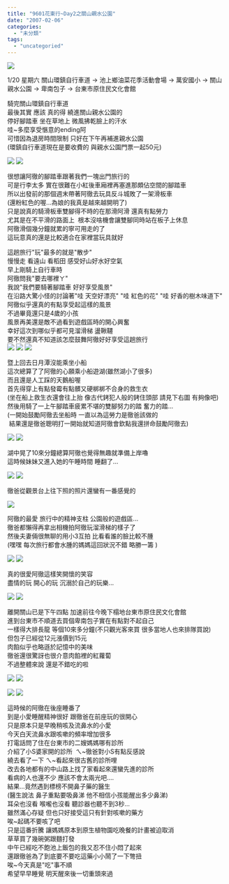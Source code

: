 ```yaml
---
title: "9601花東行~Day2之關山親水公園"
date: "2007-02-06"
categories: 
  - "未分類"
tags: 
  - "uncategoried"
---
```


![](images/367565734_8ad9be0623_m.jpg)

1/20 星期六 關山環鎮自行車道 -> 池上鄉油菜花季活動會場 -> 萬安國小 -> 關山親水公園 -> 卑南包子 -> 台東市原住民文化會館  
  
騎完關山環鎮自行車道  
最後其實 應該 真的得 繞進關山親水公園的  
停好腳踏車 坐在草地上 微風拂乾臉上的汗水  
哇~多麼享受愜意的ending阿  
可惜因為退房時間限制 只好在下午再補進親水公園  
(環鎮自行車道現在是要收費的 與親水公園門票一起50元)  
  
  
![](images/367565734_8ad9be0623_m.jpg) ![](images/367564887_b3ed088cf8_m.jpg)  

很想讓阿徹的腳踏車跟著我們一塊出門旅行的  
可是行李太多 實在很難在小紅後車廂裡再塞進那頗佔空間的腳踏車  
所以出發前的那個週末帶著阿徹去玩具反斗城敗了一架滑板車  
(還粉紅色的喔...為娘的我真是越來越開明了)  
只是說真的騎滑板車雙腳得不時的在那滑阿滑 還真有點勞力  
尤其是在不平滑的路面上  根本沒啥機會讓雙腳同時站在板子上休息  
阿徹滑個幾分鐘就累的寧可用走的了  
這玩意真的還是比較適合在家裡當玩具就好  
  
這趟旅行"玩"最多的就是"散步"  
慢慢走 看遠山 看稻田 感受好山好水好空氣  
早上剛騎上自行車時  
阿徹問我"要去哪裡ㄚ"  
我說"我們要騎著腳踏車 好好享受風景"  
在沿路大驚小怪的討論著"哇 天空好漂亮" "哇 紅色的花" "哇 好香的樹木味道下"  
阿徹似乎還真的有點享受起這樣的風景  
不過畢竟還只是4歲的小孩  
風景再美還是敵不過看到遊戲區時的開心興奮  
幸好這次到哪似乎都可見溜滑梯 盪鞦韆   
要不然還真不知道該怎麼鼓舞阿徹好好享受這趟旅行  
![](images/367565786_3ba5561c80_m.jpg) ![](images/367564693_bbed9350f1_m.jpg) ![](images/367563842_d4c1cd387c_m.jpg)  
  
暨上回去日月潭沒能乘坐小船  
這次總算了了阿徹的心願乘小船遊湖(雖然湖小了很多)  
而且還是人工踩的天鵝船喔  
首先得穿上有點發霉有點髒又硬梆梆不合身的救生衣  
(坐在船上救生衣還會往上抬 像古代銬犯人般的銬住頭部 請見下右圖 有夠像吧)  
然後用騎了一上午腳踏車疲累不堪的雙腳努力的踏 奮力的踏...  
(一開始鼓勵阿徹去坐船時 一直以為這勞力是徹爸該做的  
 結果還是徹爸聰明打一開始就知道阿徹會欽點我還拼命鼓勵阿徹去)  
  
![](images/367565535_f2456d7414_m.jpg) ![](images/367565494_e6263489d6_m.jpg)  
  
湖中晃了10來分鐘總算阿徹也覺得無趣就準備上岸嚕  
這時候妹妹又進入她的午睡時間 睡翻了...  
  
![](images/367565394_ddf10ff991_m.jpg) ![](images/367565368_cbb4fd0d3a_m.jpg)  
  
徹爸從觀景台上往下照的照片還蠻有一番感覺的  
  
![](images/367564964_f093f21c37.jpg)  
  
阿徹的最愛 旅行中的精神支柱 公園般的遊戲區...  
徹爸都懶得再拿出相機拍阿徹玩溜滑梯的樣子了  
然後夫妻倆很無聊的用小3互拍 比看看誰的臉比較不腫  
(嘿嘿 每次旅行都會水腫的媽媽這回狀況不錯 略勝一籌 )  
  
![](images/367564549_bc78f33c97_m.jpg) ![](images/367564431_4078bd7932_m.jpg)  
  
真的很愛阿徹這樣笑開懷的笑容  
盡情的玩 開心的玩 沉溺於自己的玩樂...  
  
![](images/367564364_e4d43ab08b_m.jpg) ![](images/367564273_279469723b_m.jpg)  
  
離開關山已是下午四點 加速前往今晚下榻地台東市原住民文化會館  
進到台東市不順道去買個卑南包子實在有點對不起自己  
一樣得大排長龍 等個10來多分鐘(不只觀光客來買 很多當地人也來排隊買說)  
但包子已經從12元漲價到15元  
肉餡似乎也略遜於記憶中的美味  
徹爸還很驚訝也很介意肉餡裡的紅蘿蔔  
不過整體來說 還是不錯吃的啦  
  
![](images/367563668_48d9b32505_m.jpg) ![](images/367563552_1f8b6c3e01_m.jpg)  
  
![](images/367563495_ab2c10d6a3_m.jpg) ![](images/367563443_2bb103bf31_m.jpg)  
  
這時候的阿徹在後座睡番了  
到是小愛睡醒精神很好 跟徹爸在前座玩的很開心  
只是原本只是早晚稍咳及流鼻水的小愛  
今天白天流鼻水跟咳嗽的頻率增加很多   
打電話問了住在台東市的二嫂媽媽哪有診所  
介紹了小S婆家開的診所  ㄟ~徹爸對小S有點反感說  
繞去看了一下 ㄟ~看起來很古舊的診所哩  
改去各地都有的中山路上找了家看起來還蠻先進的診所  
看病的人也還不少 應該不會太兩光吧....  
結果...竟然遇到標榜不開鼻子藥的醫生  
(醫生說法 鼻子重點要吸鼻涕 他不相信小孩能醒出多少鼻涕)  
耳朵也沒看 喉嚨也沒看 聽診器也聽不到3秒...  
雖然滿心存疑 但也只好接受這只有針對咳嗽的藥方  
唉~起碼不要咳了吧  
只是這番折騰 讓媽媽原本到原生植物園吃晚餐的計畫被迫取消  
草草買了幾碗粥跟麵打發   
中午已經吃不飽池上飯包的我又忍不住小悶了起來  
還跟徹爸為了到底要不要吃這藥小小鬧了一下彆扭  
唉~今天真是"吃"事不順  
希望早早睡覺 明天醒來後一切重頭來過
